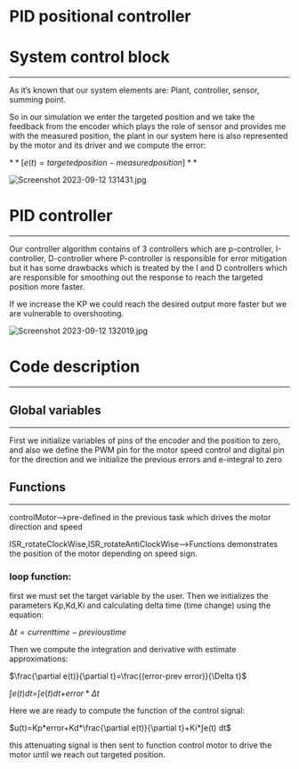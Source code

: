# PID positional controller

# System control block

---

As it’s known that our system elements are: Plant, controller, sensor, summing point.

So in our simulation we enter the targeted position and we take the feedback from the encoder which plays the role of sensor and provides me with the measured position, the plant in our system here is also represented by the motor and its driver and we compute the error:

$**[e(t)=targeted position-measured position]**$

![Screenshot 2023-09-12 131431.jpg](PID%20positional%20controller%202984ae17945242abaf7c5609a689ca09/Screenshot_2023-09-12_131431.jpg)

# PID controller

---

Our controller algorithm contains of 3 controllers which are p-controller, I-controller, D-controller where P-controller is responsible for error mitigation but it has some drawbacks which is treated by the I and D controllers which are responsible for smoothing out the response to reach the targeted position more faster.

If we increase the KP we could reach the desired output more faster but we are vulnerable to overshooting.

![Screenshot 2023-09-12 132019.jpg](PID%20positional%20controller%202984ae17945242abaf7c5609a689ca09/Screenshot_2023-09-12_132019.jpg)

# Code description

---

## Global variables

---

First we initialize variables of pins of the encoder and the position to zero, and also we define the PWM pin for the motor speed control and digital pin for the direction and we initialize the previous errors and e-integral to zero 

## Functions

---

controlMotor—>pre-defined in the previous task which drives the motor direction and speed

ISR_rotateClockWise,ISR_rotateAntiClockWise—>Functions demonstrates the position of the motor depending on speed sign.

### loop function:

first we must set the target variable by the user. Then we initializes the parameters Kp,Kd,Ki and calculating delta time (time change) using the equation:

$∆t = current time − previous time$ 

Then we compute the integration and derivative with estimate approximations:

$\frac{\partial e(t)}{\partial t}=\frac{(error-prev error)}{\Delta t}$

$∫e(t) dt$=$∫e(t) dt$+$error * \Delta t$

Here we are ready to compute the function of the control signal:

$u(t)=Kp*error+Kd*\frac{\partial e(t)}{\partial t}+Ki*∫e(t) dt$

this attenuating signal is then sent to function control motor to drive the motor until we reach out targeted position.